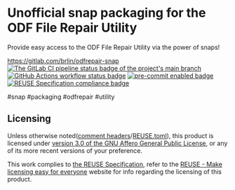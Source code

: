 # Unofficial snap packaging for the ODF File Repair Utility

Provide easy access to the ODF File Repair Utility via the power of snaps!

<https://gitlab.com/brlin/odfrepair-snap>  
[![The GitLab CI pipeline status badge of the project's `main` branch](https://gitlab.com/brlin/odfrepair-snap/badges/main/pipeline.svg?ignore_skipped=true "Click here to check out the comprehensive status of the GitLab CI pipelines")](https://gitlab.com/brlin/odfrepair-snap/-/pipelines) [![GitHub Actions workflow status badge](https://github.com/brlin-tw/odfrepair-snap/actions/workflows/check-potential-problems.yml/badge.svg "GitHub Actions workflow status")](https://github.com/brlin-tw/odfrepair-snap/actions/workflows/check-potential-problems.yml) [![pre-commit enabled badge](https://img.shields.io/badge/pre--commit-enabled-brightgreen?logo=pre-commit&logoColor=white "This project uses pre-commit to check potential problems")](https://pre-commit.com/) [![REUSE Specification compliance badge](https://api.reuse.software/badge/gitlab.com/brlin/odfrepair-snap "This project complies to the REUSE specification to decrease software licensing costs")](https://api.reuse.software/info/gitlab.com/brlin/odfrepair-snap)

\#snap \#packaging \#odfrepair \#utility

## Licensing

Unless otherwise noted([comment headers](https://reuse.software/spec-3.3/#comment-headers)/[REUSE.toml](https://reuse.software/spec-3.3/#reusetoml)), this product is licensed under [version 3.0 of the GNU Affero General Public License](https://www.gnu.org/licenses/agpl-3.0.html), or any of its more recent versions of your preference.

This work complies to [the REUSE Specification](https://reuse.software/spec/), refer to the [REUSE - Make licensing easy for everyone](https://reuse.software/) website for info regarding the licensing of this product.
